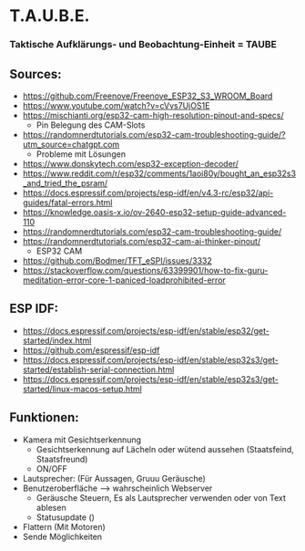 # T.A.U.B.E.
### Taktische Aufklärungs- und Beobachtung-Einheit = TAUBE



## Sources:
- https://github.com/Freenove/Freenove_ESP32_S3_WROOM_Board
- https://www.youtube.com/watch?v=cVvs7UjOS1E
- https://mischianti.org/esp32-cam-high-resolution-pinout-and-specs/
  - Pin Belegung des CAM-Slots
- https://randomnerdtutorials.com/esp32-cam-troubleshooting-guide/?utm_source=chatgpt.com
  - Probleme mit Lösungen
- https://www.donskytech.com/esp32-exception-decoder/
- https://www.reddit.com/r/esp32/comments/1aoi80y/bought_an_esp32s3_and_tried_the_psram/
- https://docs.espressif.com/projects/esp-idf/en/v4.3-rc/esp32/api-guides/fatal-errors.html
- https://knowledge.oasis-x.io/ov-2640-esp32-setup-guide-advanced-110
- https://randomnerdtutorials.com/esp32-cam-troubleshooting-guide/
- https://randomnerdtutorials.com/esp32-cam-ai-thinker-pinout/  
  - ESP32 CAM
- https://github.com/Bodmer/TFT_eSPI/issues/3332
- https://stackoverflow.com/questions/63399901/how-to-fix-guru-meditation-error-core-1-paniced-loadprohibited-error

## ESP IDF:
- https://docs.espressif.com/projects/esp-idf/en/stable/esp32/get-started/index.html
- https://github.com/espressif/esp-idf
- https://docs.espressif.com/projects/esp-idf/en/stable/esp32s3/get-started/establish-serial-connection.html
- https://docs.espressif.com/projects/esp-idf/en/stable/esp32s3/get-started/linux-macos-setup.html

## Funktionen:
- Kamera mit Gesichtserkennung
  - Gesichtserkennung auf Lächeln oder wütend aussehen (Staatsfeind, Staatsfreund)
  - ON/OFF
- Lautsprecher: (Für Aussagen, Gruuu Geräusche)
- Benutzeroberfläche --> wahrscheinlich Webserver
  - Geräusche Steuern, Es als Lautsprecher verwenden oder von Text ablesen
  - Statusupdate ()
- Flattern (Mit Motoren)
- Sende Möglichkeiten

